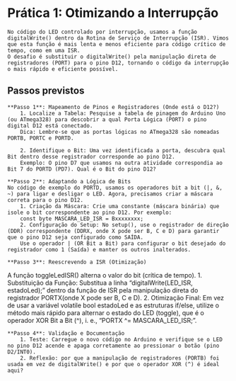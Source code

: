 
# Prática 1: Otimizando a Interrupção
    No código do LED controlado por interrupção, usamos a função digitalWrite() dentro da Rotina de Serviço de Interrupção (ISR). Vimos que esta função é mais lenta e menos eficiente para código crítico de tempo, como em uma ISR.
    O desafio é substituir o digitalWrite() pela manipulação direta de registradores (PORT) para o pino D12, tornando o código da interrupção o mais rápido e eficiente possível.
## Passos previstos
    **Passo 1**: Mapeamento de Pinos e Registradores (Onde está o D12?)
        1. Localize a Tabela: Pesquise a tabela de pinagem do Arduino Uno (ou ATmega328) para descobrir a qual Porta Lógica (PORT) o pino digital D12 está conectado.
        Dica: Lembre-se que as portas lógicas no ATmega328 são nomeadas PORTB, PORTC e PORTD.
        
        2. Identifique o Bit: Uma vez identificada a porta, descubra qual Bit dentro desse registrador corresponde ao pino D12.
        Exemplo: O pino D7 que usamos na outra atividade correspondia ao Bit 7 do PORTD (PD7). Qual é o Bit do pino D12?
        
    **Passo 2**: Adaptando a Lógica de Bits
    No código de exemplo do PORTD, usamos os operadores bit a bit (|, &, ~) para ligar e desligar o LED. Agora, precisamos criar a máscara correta para o pino D12.
        1. Criação da Máscara: Crie uma constante (máscara binária) que isole o bit correspondente ao pino D12. Por exemplo:
        const byte MASCARA_LED_ISR = Bxxxxxxxx;
        2. Configuração do Setup: No setup(), use o registrador de direção (DDR) correspondente (DDRX, onde X pode ser B, C e D) para garantir que o pino D12 seja configurado como SAÍDA.
        Use o operador | (OR Bit a Bit) para configurar o bit desejado do registrador como 1 (Saída) e manter os outros inalterados.
        
    **Passo 3**: Reescrevendo a ISR (Otimização)
A função toggleLedISR() alterna o valor do bit (crítica de tempo).
    1. Substituição da Função: Substitua a linha “digitalWrite(LED_ISR, estadoLed);” dentro da função de ISR pela manipulação direta do registrador PORTX(onde X pode ser B, C e D).
    2. Otimização Final: Em vez de usar a variável volatile bool estadoLed e as estruturas if/else, utilize o método mais rápido para alternar o estado do LED (toggle), que é o operador XOR Bit a Bit (^), i. e., “PORTX ^= MASCARA_LED_ISR;”.
    
    **Passo 4**: Validação e Documentação
        1. Teste: Carregue o novo código no Arduino e verifique se o LED no pino D12 acende e apaga corretamente ao pressionar o botão (pino D2/INT0).
        2. Reflexão: por que a manipulação de registradores (PORTB) foi usada em vez de digitalWrite() e por que o operador XOR (^) é ideal aqui?
